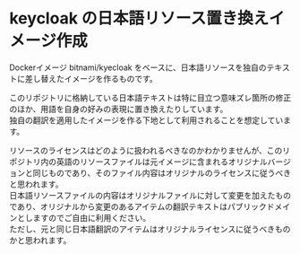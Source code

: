 # keycloak の日本語リソース置き換えイメージ作成

Dockerイメージ bitnami/kyecloak をベースに、日本語リソースを独自のテキストに差し替えたイメージを作るものです。  

このリポジトリに格納している日本語テキストは特に目立つ意味ズレ箇所の修正のほか、用語を自身の好みの表現に置き換えたりしています。  
独自の翻訳を適用したイメージを作る下地として利用されることを想定しています。  

リソースのライセンスはどのように扱われるべきなのかわかりませんが、このリポジトリ内の英語のリソースファイルは元イメージに含まれるオリジナルバージョンと同じものであり、そのファイル内容はオリジナルのライセンスに従うべきと思われます。  
日本語リソースファイルの内容はオリジナルファイルに対して変更を加えたものであり、オリジナルから変更のあるアイテムの翻訳テキストはパブリックドメインとしますのでご自由に利用ください。  
ただし、元と同じ日本語翻訳のアイテムはオリジナルライセンスに従うべきものかと思われます。  
